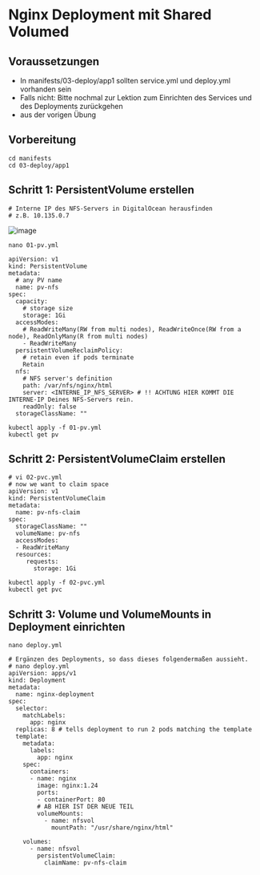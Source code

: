 # Nginx Deployment mit Shared Volumed 

## Voraussetzungen

  * In manifests/03-deploy/app1 sollten service.yml und deploy.yml vorhanden sein
  * Falls nicht: Bitte nochmal zur Lektion zum Einrichten des Services und des Deployments zurückgehen
  * <INTERNE-IP-NFS-SERVER> aus der vorigen Übung 

## Vorbereitung 

```
cd manifests
cd 03-deploy/app1
```

## Schritt 1: PersistentVolume erstellen 

```
# Interne IP des NFS-Servers in DigitalOcean herausfinden
# z.B. 10.135.0.7 
```

![image](https://github.com/jmetzger/uebungen-kubernetes-grundlagen/assets/1933318/f07e28fd-457c-477b-9f18-044b0ab562ea)


```
nano 01-pv.yml
```

```
apiVersion: v1
kind: PersistentVolume
metadata:
  # any PV name
  name: pv-nfs
spec:
  capacity:
    # storage size
    storage: 1Gi
  accessModes:
    # ReadWriteMany(RW from multi nodes), ReadWriteOnce(RW from a node), ReadOnlyMany(R from multi nodes)
    - ReadWriteMany
  persistentVolumeReclaimPolicy:
    # retain even if pods terminate
    Retain
  nfs:
    # NFS server's definition
    path: /var/nfs/nginx/html
    server: <INTERNE_IP_NFS_SERVER> # !! ACHTUNG HIER KOMMT DIE INTERNE-IP Deines NFS-Servers rein.
    readOnly: false
  storageClassName: ""
```

```
kubectl apply -f 01-pv.yml 
kubectl get pv 
```

## Schritt 2: PersistentVolumeClaim erstellen 

```
# vi 02-pvc.yml 
# now we want to claim space
apiVersion: v1
kind: PersistentVolumeClaim
metadata:
  name: pv-nfs-claim
spec:
  storageClassName: ""
  volumeName: pv-nfs
  accessModes:
  - ReadWriteMany
  resources:
     requests:
       storage: 1Gi
```

```
kubectl apply -f 02-pvc.yml
kubectl get pvc
```

## Schritt 3: Volume und VolumeMounts in Deployment einrichten 

```
nano deploy.yml 
```

```
# Ergänzen des Deployments, so dass dieses folgendermaßen aussieht.
# nano deploy.yml
apiVersion: apps/v1
kind: Deployment
metadata:
  name: nginx-deployment
spec:
  selector:
    matchLabels:
      app: nginx
  replicas: 8 # tells deployment to run 2 pods matching the template
  template:
    metadata:
      labels:
        app: nginx
    spec:
      containers:
      - name: nginx
        image: nginx:1.24
        ports:
        - containerPort: 80
        # AB HIER IST DER NEUE TEIL
        volumeMounts:
          - name: nfsvol
            mountPath: "/usr/share/nginx/html"

    volumes:
      - name: nfsvol
        persistentVolumeClaim:
          claimName: pv-nfs-claim

```
